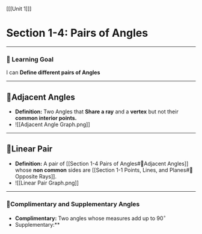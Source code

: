 [[[Unit 1]]]

# Section 1-4: Pairs of Angles
---
### 📘 Learning Goal

I can **Define different pairs of Angles**

___

## 🔹Adjacent Angles

- **Definition:** Two Angles that **Share a ray** and a **vertex** but not their **common interior points.** 
- ![[Adjacent Angle Graph.png]]
___

## 🔹Linear Pair

- **Definition:** A pair of [[Section 1-4 Pairs of Angles#🔹Adjacent Angles]] whose **non common** sides are [[Section 1-1 Points, Lines, and Planes#🔸 Opposite Rays]].
- ![[Linear Pair Graph.png]]
___

### 🔹Complimentary  and Supplementary Angles

- **Complimentary:** Two angles whose measures add up to $90^\circ$ 
- Supplementary:**

